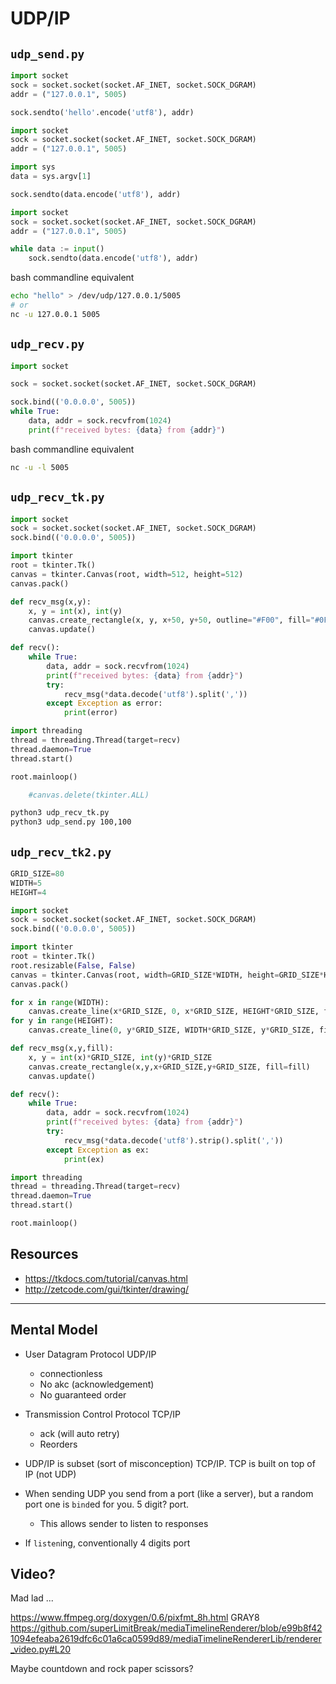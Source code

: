 UDP/IP
===

## `udp_send.py`
```python
import socket
sock = socket.socket(socket.AF_INET, socket.SOCK_DGRAM)
addr = ("127.0.0.1", 5005)

sock.sendto('hello'.encode('utf8'), addr)
```
```python
import socket
sock = socket.socket(socket.AF_INET, socket.SOCK_DGRAM)
addr = ("127.0.0.1", 5005)

import sys
data = sys.argv[1]

sock.sendto(data.encode('utf8'), addr)
```
```python
import socket
sock = socket.socket(socket.AF_INET, socket.SOCK_DGRAM)
addr = ("127.0.0.1", 5005)

while data := input()
    sock.sendto(data.encode('utf8'), addr)
```
bash commandline equivalent
```bash
echo "hello" > /dev/udp/127.0.0.1/5005
# or
nc -u 127.0.0.1 5005
```

## `udp_recv.py`
```python
import socket

sock = socket.socket(socket.AF_INET, socket.SOCK_DGRAM)

sock.bind(('0.0.0.0', 5005))
while True:
    data, addr = sock.recvfrom(1024)
    print(f"received bytes: {data} from {addr}")
```
bash commandline equivalent
```bash
nc -u -l 5005
```

## `udp_recv_tk.py`
```python
import socket
sock = socket.socket(socket.AF_INET, socket.SOCK_DGRAM)
sock.bind(('0.0.0.0', 5005))

import tkinter
root = tkinter.Tk()
canvas = tkinter.Canvas(root, width=512, height=512)
canvas.pack()

def recv_msg(x,y):
    x, y = int(x), int(y)
    canvas.create_rectangle(x, y, x+50, y+50, outline="#F00", fill="#0F0")
    canvas.update()

def recv():
    while True:
        data, addr = sock.recvfrom(1024)
        print(f"received bytes: {data} from {addr}")
        try:
            recv_msg(*data.decode('utf8').split(','))
        except Exception as error:
            print(error)

import threading
thread = threading.Thread(target=recv)
thread.daemon=True
thread.start()

root.mainloop()
```
```python
    #canvas.delete(tkinter.ALL)
```
```bash
python3 udp_recv_tk.py
python3 udp_send.py 100,100
```


## `udp_recv_tk2.py`
```python
GRID_SIZE=80
WIDTH=5
HEIGHT=4

import socket
sock = socket.socket(socket.AF_INET, socket.SOCK_DGRAM)
sock.bind(('0.0.0.0', 5005))

import tkinter
root = tkinter.Tk()
root.resizable(False, False)
canvas = tkinter.Canvas(root, width=GRID_SIZE*WIDTH, height=GRID_SIZE*HEIGHT)
canvas.pack()

for x in range(WIDTH):
    canvas.create_line(x*GRID_SIZE, 0, x*GRID_SIZE, HEIGHT*GRID_SIZE, fill="black", width=4)
for y in range(HEIGHT):
    canvas.create_line(0, y*GRID_SIZE, WIDTH*GRID_SIZE, y*GRID_SIZE, fill="black", width=4)

def recv_msg(x,y,fill):
    x, y = int(x)*GRID_SIZE, int(y)*GRID_SIZE
    canvas.create_rectangle(x,y,x+GRID_SIZE,y+GRID_SIZE, fill=fill)
    canvas.update()

def recv():
    while True:
        data, addr = sock.recvfrom(1024)
        print(f"received bytes: {data} from {addr}")
        try:
            recv_msg(*data.decode('utf8').strip().split(','))
        except Exception as ex:
            print(ex)

import threading
thread = threading.Thread(target=recv)
thread.daemon=True
thread.start()

root.mainloop()
```

Resources
---------

* https://tkdocs.com/tutorial/canvas.html
* http://zetcode.com/gui/tkinter/drawing/


---

Mental Model
------------

* User Datagram Protocol UDP/IP
    * connectionless
    * No akc (acknowledgement)
    * No guaranteed order
* Transmission Control Protocol TCP/IP
    * ack (will auto retry)
    * Reorders
* UDP/IP is subset (sort of misconception) TCP/IP. TCP is built on top of IP (not UDP)


* When sending UDP you send from a port (like a server), but a random port one is `bind`ed for you. 5 digit? port.
    * This allows sender to listen to responses
* If `listen`ing, conventionally 4 digits port


Video?
------

Mad lad ...

https://www.ffmpeg.org/doxygen/0.6/pixfmt_8h.html
GRAY8
https://github.com/superLimitBreak/mediaTimelineRenderer/blob/e99b8f421094efeaba2619dfc6c01a6ca0599d89/mediaTimelineRendererLib/renderer_video.py#L20


Maybe countdown and rock paper scissors?
